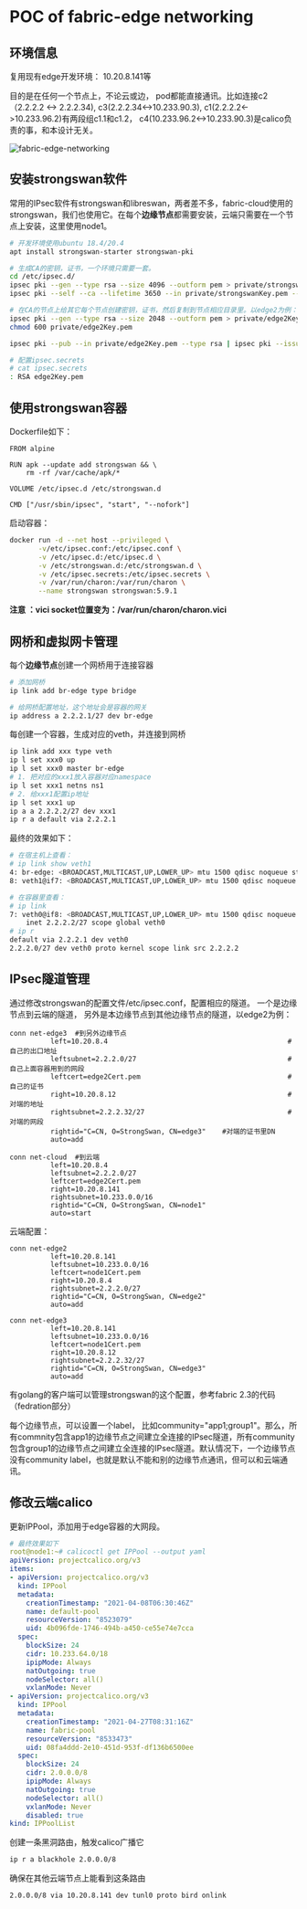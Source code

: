 

# POC of fabric-edge networking  



## 环境信息

复用现有edge开发环境： 10.20.8.141等

目的是在任何一个节点上，不论云或边， pod都能直接通讯。比如连接c2（2.2.2.2 <-> 2.2.2.34), c3(2.2.2.34<->10.233.90.3), c1(2.2.2.2<->10.233.96.2)有两段组c1.1和c1.2， c4(10.233.96.2<->10.233.90.3)是calico负责的事，和本设计无关。

![fabric-edge-networking](fabric-edge-networking.png)

## 安装strongswan软件

常用的IPsec软件有strongswan和libreswan，两者差不多，fabric-cloud使用的strongswan，我们也使用它。在每个**边缘节点**都需要安装，云端只需要在一个节点上安装，这里使用node1。

```bash
# 开发环境使用ubuntu 18.4/20.4
apt install strongswan-starter strongswan-pki

# 生成CA的密钥，证书，一个环境只需要一套。
cd /etc/ipsec.d/
ipsec pki --gen --type rsa --size 4096 --outform pem > private/strongswanKey.pem
ipsec pki --self --ca --lifetime 3650 --in private/strongswanKey.pem --type rsa --dn "C=CN, O=StrongSwan, CN=Root CA" --outform pem > cacerts/strongswanCert.pem

# 在CA的节点上给其它每个节点创建密钥，证书，然后复制到节点相应目录里。以edge2为例：
ipsec pki --gen --type rsa --size 2048 --outform pem > private/edge2Key.pem
chmod 600 private/edge2Key.pem

ipsec pki --pub --in private/edge2Key.pem --type rsa | ipsec pki --issue --lifetime 730 --cacert cacerts/strongswanCert.pem --cakey private/strongswanKey.pem --dn "C=CN, O=StrongSwan, CN=edge2" --san edge2 --flag serverAuth --flag ikeIntermediate --outform pem > certs/edge2Cert.pem

# 配置ipsec.secrets
# cat ipsec.secrets
: RSA edge2Key.pem
```



## 使用strongswan容器

Dockerfile如下：
```
FROM alpine

RUN apk --update add strongswan && \
    rm -rf /var/cache/apk/*

VOLUME /etc/ipsec.d /etc/strongswan.d

CMD ["/usr/sbin/ipsec", "start", "--nofork"]
```

启动容器：
```bash
docker run -d --net host --privileged \
       -v/etc/ipsec.conf:/etc/ipsec.conf \
       -v /etc/ipsec.d:/etc/ipsec.d \
       -v /etc/strongswan.d:/etc/strongswan.d \
       -v /etc/ipsec.secrets:/etc/ipsec.secrets \
       -v /var/run/charon:/var/run/charon \
       --name strongswan strongswan:5.9.1
```

**注意 ：vici socket位置变为：/var/run/charon/charon.vici**



## 网桥和虚拟网卡管理

每个**边缘节点**创建一个网桥用于连接容器

```bash
# 添加网桥
ip link add br-edge type bridge

# 给网桥配置地址，这个地址会是容器的网关
ip address a 2.2.2.1/27 dev br-edge
```

每创建一个容器，生成对应的veth，并连接到网桥

```bash
ip link add xxx type veth
ip l set xxx0 up
ip l set xxx0 master br-edge
# 1. 把对应的xxx1放入容器对应namespace
ip l set xxx1 netns ns1
# 2. 给xxx1配置ip地址
ip l set xxx1 up
ip a a 2.2.2.2/27 dev xxx1
ip r a default via 2.2.2.1
```

最终的效果如下：

```bash
# 在宿主机上查看：
# ip link show veth1
4: br-edge: <BROADCAST,MULTICAST,UP,LOWER_UP> mtu 1500 qdisc noqueue state UP mode DEFAULT
8: veth1@if7: <BROADCAST,MULTICAST,UP,LOWER_UP> mtu 1500 qdisc noqueue master br-edge state UP mode DEFAULT 

# 在容器里查看：
# ip link
7: veth0@if8: <BROADCAST,MULTICAST,UP,LOWER_UP> mtu 1500 qdisc noqueue state UP group default qlen 1000
    inet 2.2.2.2/27 scope global veth0
# ip r
default via 2.2.2.1 dev veth0
2.2.2.0/27 dev veth0 proto kernel scope link src 2.2.2.2
```



## IPsec隧道管理

通过修改strongswan的配置文件/etc/ipsec.conf，配置相应的隧道。 一个是边缘节点到云端的隧道， 另外是本边缘节点到其他边缘节点的隧道，以edge2为例：

```
conn net-edge3  #到另外边缘节点
          left=10.20.8.4           									#自己的出口地址
          leftsubnet=2.2.2.0/27    									#自己上面容器用到的网段
          leftcert=edge2Cert.pem   									#自己的证书
          right=10.20.8.12         									#对端的地址
          rightsubnet=2.2.2.32/27  									#对端的网段
          rightid="C=CN, O=StrongSwan, CN=edge3"    #对端的证书里DN
          auto=add

conn net-cloud  #到云端
          left=10.20.8.4
          leftsubnet=2.2.2.0/27
          leftcert=edge2Cert.pem
          right=10.20.8.141
          rightsubnet=10.233.0.0/16
          rightid="C=CN, O=StrongSwan, CN=node1"
          auto=start
```

云端配置：

```
conn net-edge2
          left=10.20.8.141
          leftsubnet=10.233.0.0/16
          leftcert=node1Cert.pem
          right=10.20.8.4
          rightsubnet=2.2.2.0/27
          rightid="C=CN, O=StrongSwan, CN=edge2"
          auto=add

conn net-edge3
          left=10.20.8.141
          leftsubnet=10.233.0.0/16
          leftcert=node1Cert.pem
          right=10.20.8.12
          rightsubnet=2.2.2.32/27
          rightid="C=CN, O=StrongSwan, CN=edge3"
          auto=add
```

有golang的客户端可以管理strongswan的这个配置，参考fabric 2.3的代码 （fedration部分）

每个边缘节点，可以设置一个label， 比如community="app1;group1"。那么，所有commnity包含app1的边缘节点之间建立全连接的IPsec隧道，所有community包含group1的边缘节点之间建立全连接的IPsec隧道。默认情况下，一个边缘节点没有community label，也就是默认不能和别的边缘节点通讯，但可以和云端通讯。

## 修改云端calico

更新IPPool，添加用于edge容器的大网段。

```yaml
# 最终效果如下
root@node1:~# calicoctl get IPPool --output yaml
apiVersion: projectcalico.org/v3
items:
- apiVersion: projectcalico.org/v3
  kind: IPPool
  metadata:
    creationTimestamp: "2021-04-08T06:30:46Z"
    name: default-pool
    resourceVersion: "8523079"
    uid: 4b096fde-1746-494b-a450-ce55e74e7cca
  spec:
    blockSize: 24
    cidr: 10.233.64.0/18
    ipipMode: Always
    natOutgoing: true
    nodeSelector: all()
    vxlanMode: Never
- apiVersion: projectcalico.org/v3
  kind: IPPool
  metadata:
    creationTimestamp: "2021-04-27T08:31:16Z"
    name: fabric-pool
    resourceVersion: "8533473"
    uid: 08fa4ddd-2e10-451d-953f-df136b6500ee
  spec:
    blockSize: 24
    cidr: 2.0.0.0/8
    ipipMode: Always
    natOutgoing: true
    nodeSelector: all()
    vxlanMode: Never
    disabled: true     
kind: IPPoolList
```

创建一条黑洞路由，触发calico广播它

```bash
ip r a blackhole 2.0.0.0/8
```

确保在其他云端节点上能看到这条路由

```
2.0.0.0/8 via 10.20.8.141 dev tunl0 proto bird onlink
```

